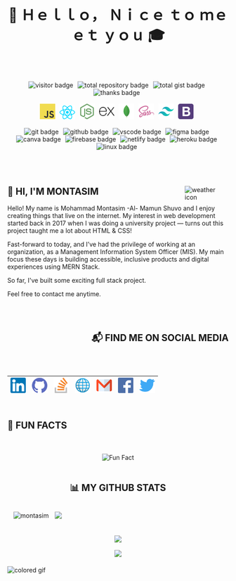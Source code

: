 <header>
    <!-- heading start -->
    <h1 align="center" font><font size="6"> 🎲 Ｈｅｌｌｏ， Ｎｉｃｅ ｔｏ ｍｅｅｔ ｙｏｕ 🎓</font></h1>
    <!-- heading end -->
</header>

<br>

<div>
<!-- start about me badges -->
<div align="center">
  <img style="margin-right: 6px" alt="visitor badge" src="https://visitor-badge.glitch.me/badge?page_id=github.com/montasim">
  <img style="margin-right: 6px" alt="total repository badge" src="https://badges.pufler.dev/repos/montasim">
  <img style="margin-right: 6px" alt="total gist badge" src="https://badges.pufler.dev/gists/montasim">
  <img style="margin-right: 6px" alt="thanks badge" src="https://img.shields.io/badge/Thanks%20for%20visiting-!-1EAEDB.svg">
</div>
<!-- end about me badges -->

<br>

<!-- start skills icons -->
<div align="center">
  <img style="margin-right: 6px" alt="javascript icon" src="media/icons/javascript.svg" width="35px">
  <img style="margin-right: 6px" alt="react icon" src="media/icons/react.svg" width="35px">
  <img style="margin-right: 6px" alt="nodejs icon" src="media/icons/nodejs.svg" width="35px">
  <img style="margin-right: 6px" alt="expressjs icon" src="media/icons/expressjs.svg" width="35px">
  <img style="margin-right: 6px" alt="mongodb icon" src="media/icons/mongodb.svg" width="35px">
  <img style="margin-right: 6px" alt="sass icon" src="media/icons/sass.svg" width="35px">
  <img style="margin-right: 6px" alt="tailwindcss icon" src="media/icons/tailwindcss.svg" width="35px">
  <img style="margin-right: 6px" alt="bootstrap icon" src="media/icons/bootstrap.svg" width="35px">
</div>
<!-- end skills icons -->

<br>

<!-- start tools badge -->
<div align="center">
  <img style="margin-right: 6px" alt="git badge" src="https://img.shields.io/badge/GIT-%23F05033.svg?&style=flat&logo=git&logoColor=white">
  <img style="margin-right: 6px" alt="github badge" src="https://img.shields.io/badge/GITHUB-%23121011.svg?&style=flat&logo=github&logoColor=white">
  <img style="margin-right: 6px" alt="vscode badge" src="https://img.shields.io/badge/VSCODE-007ACC.svg?&style=flat&logo=visual-studio-code">
  <img style="margin-right: 6px" alt="figma badge" src="https://img.shields.io/badge/FIGMA-F6C6EA.svg?&style=flat&logo=figma">
  <img style="margin-right: 6px" alt="canva badge" src="https://img.shields.io/badge/CANVA-000000.svg?&style=flat&logo=canva">
  <img style="margin-right: 6px" alt="firebase badge" src="https://img.shields.io/badge/FIREBASE-FFE3A9.svg?&style=flat&logo=firebase">
  <img style="margin-right: 6px" alt="netlify badge" src="https://img.shields.io/badge/NETLIFY-53BF9D.svg?&style=flat&logo=netlify&logoColor=FFFFFF">
  <img style="margin-right: 6px" alt="heroku badge" src="https://img.shields.io/badge/HEROKU-816797.svg?&style=flat&logo=heroku&logoColor=FFFFFF">
  <img style="margin-right: 6px" alt="linux badge" src="https://img.shields.io/badge/LINUX-red.svg?&style=flat&logo=linux">
</div>
<!-- end tools badge -->

<br>
<br>
<br>
</div>

<div>
<!-- start weather -->
<img align="right" alt="weather icon" src="https://weather-icon.journeyad.repl.co/@rangpur?v=1" width="100px">
<!-- end weather -->

## 👋 HI, I'M MONTASIM

<!-- start my summary  -->

Hello! My name is Mohammad Montasim -Al- Mamun Shuvo and I enjoy creating things that live on the internet. My interest in web development started back in 2017 when I was doing a university project — turns out this project taught me a lot about HTML & CSS!

Fast-forward to today, and I’ve had the privilege of working at an organization, as a Management Information System Officer (MIS). My main focus these days is building accessible, inclusive products and digital experiences using MERN Stack.

So far, I've built some exciting full stack project.

Feel free to contact me anytime.

<!-- end my summary  -->

<br>
<br>
</div>

<div>
<!-- start connect with me section -->
<h2 align="right"> 📬 FIND ME ON SOCIAL MEDIA </h2>

<br>
<br>

<!-- start social media links -->
<table align="right">
    <thead align="center">
        <tr>
            <th>
                <a href="https://www.linkedin.com/in/montasim">
                <img alt="linkedin icon" src="media/icons/linkedin.svg" width="35px">
                </a>
            </th>
            <th>
                <a href="https://www.github.com/montasim">
                <img alt="github icon" src="media/icons/github.svg" width="35px">
                </a>
            </th>
            <th>
                <a href="https://stackoverflow.com/users/10429621/montasim">
                <img alt="github icon" src="media/icons/stackoverflow.svg" width="35px">
                </a>
            </th>
            <th>
                <a href="https://montasim-dev.web.app/">
                <img alt="web icon" src="media/icons/web.svg" width="35px">
                </a>
            </th>
            <th>
                <a href="mailto:montasimmamun@gmail.com">
                <img alt="gmail icon" src="media/icons/gmail.svg" width="35px">
                </a>
            </th>
            <th>
                <a href="https://www.facebook.com/montasimmamun/">
                <img alt="facebook icon" src="media/icons/facebook.svg" width="35px">
                </a>
            </th>
            <th>
                <a href="https://twitter.com/montasimmamun">
                <img alt="facebook icon" src="media/icons/twitter.svg" width="35px">
                </a>
            </th>
        </tr>
    </thead>
</table>
<!-- end social media links -->
<!-- end connect with me section -->
</div>

<br>
<br>
<br>
<br>
<br>

<div>
<!-- start fun fact -->
<h2>💠 FUN FACTS</h2>

<br>
<br>

<div align="center">
    <img src="https://readme-jokes.vercel.app/api/?bgColor=%230D1117&textColor=%2306d6a0&aColor=%2306d6a0&borderColor=%230D1117" alt="Fun Fact" />
</div>
<!-- end random jokes -->
</div>

<br>

<div>
<!-- start my github statistics section -->
<h2 align="center"> 📊 MY GITHUB STATS </h2>

<br>

<!-- start github readme stats -->
<div align=center>
    <div>
        <img width=396 src="https://github-readme-streak-stats.herokuapp.com/?user=montasim&theme=react&background=0D1117&border=61dafb&hide_border=true" alt="montasim" />
        <img align="right" width=396 src="https://github-readme-stats.vercel.app/api?username=montasim&show_icons=true&theme=react&bg_color=0D1117&border_color=61dafb&hide_border=true" />
</div>

<br>
<br>

<img width=325 align="center" src="https://github-readme-stats.vercel.app/api/top-langs/?username=montasim&hide=c%23,powershell,Mathematica,Ruby,Objective-C,Objective-C%2b%2b,Cuda&title_color=61dafb&text_color=ffffff&icon_color=61dafb&bg_color=0D1117&langs_count=8&layout=compact&border_color=61dafb&hide_border=true" />

<br>
<br>

<img src="https://activity-graph.herokuapp.com/graph?username=montasim&theme=react-dark&hide_border=true"/>
</div>
<!-- End Montasim's github readme stats -->
</div>

<br>

<footer>
<!-- Start Wave Gif -->
<img align="center" alt="colored gif" src="https://capsule-render.vercel.app/api?type=waving&color=gradient&height=160&section=footer">
<!-- End Wave Gif -->
</footer>
